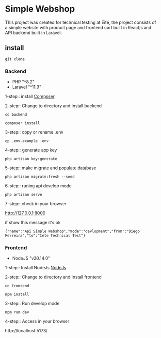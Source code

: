 # Simple Webshop

This project was created for technical testing at Eité, the project consists of a simple website with product page and frontend cart built in Reactjs and API backend built in Laravel.

## install

```
git clone
```

### Backend
- PHP "^8.2"
- Laravel "^11.9"

1-step:: install [Composer](https://getcomposer.org).

2-step:: Change to directory and install backend
```
cd backend

composer install

```

3-step:: copy or rename .env 
```
cp .env.example .env

```

4-step:: generate app key
```
php artisan key:generate

```

5-step:: make migrate and populate database
```
php artisan migrate:fresh --seed

```

6-step:: runing api develop mode
```
php artisan serve
```

7-step:: check in your browser 

http://127.0.0.1:8000

if show this message it's ok
```
{"name":"Api Simple Webshop","mode":"devlopment","from":"Diego Ferreira","to":"Iete Technical Test"}
```


### Frontend
- NodeJS "v20.14.0"

1-step:: Install NodeJs [NodeJs](https://nodejs.org/en)

2-step:: Change to directory and install frontend
```
cd frontend

npm install
```

3-step:: Run develop mode
```
npm run dev
```

4-step:: Access in your browser

http://localhost:5173/
